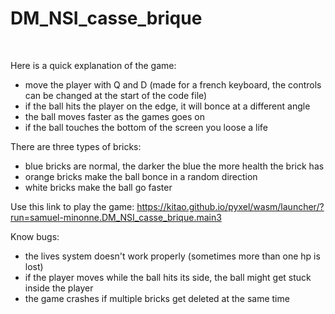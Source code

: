 # DM_NSI_casse_brique
</br>

Here is a quick explanation of the game:
- move the player with Q and D (made for a french keyboard, the controls can be changed at the start of the code file)
- if the ball hits the player on the edge, it will bonce at a different angle
- the ball moves faster as the games goes on
- if the ball touches the bottom of the screen you loose a life

There are three types of bricks:
- blue bricks are normal, the darker the blue the more health the brick has
- orange bricks make the ball bonce in a random direction
- white bricks make the ball go faster

Use this link to play the game: https://kitao.github.io/pyxel/wasm/launcher/?run=samuel-minonne.DM_NSI_casse_brique.main3

Know bugs:
- the lives system doesn't work properly (sometimes more than one hp is lost)
- if the player moves while the ball hits its side, the ball might get stuck inside the player
- the game crashes if multiple bricks get deleted at the same time
</br>

